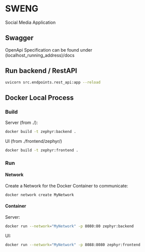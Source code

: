 # SWENG
Social Media Application

## Swagger
OpenApi Specification can be found under (localhost_running_address)/docs

## Run backend / RestAPI
```bash
uvicorn src.endpoints.rest_api:app --reload
```

## Docker Local Process
### Build
Server (from ./):
```bash
docker build -t zephyr:backend .
```
UI (from ./frontend/zephyr/)
```bash
docker build -t zephyr:frontend .
```
### Run
#### Network
Create a Network for the Docker Container to communicate:
```bash
docker network create MyNetwork
```
#### Container
Server:
```bash
docker run --network="MyNetwork" -p 8080:80 zephyr:backend
```
UI:
```bash
docker run --network="MyNetwork" -p 8088:8080 zephyr:frontend
```